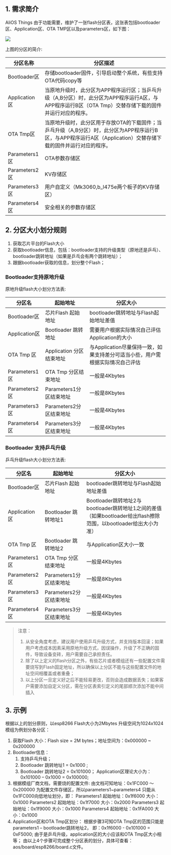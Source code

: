 ## 1. 需求简介

AliOS Things 由于功能需要，维护了一张flash分区表，这张表包括bootloader区、Application区、OTA TMP区以及parameters区，如下图：

![](https://img.alicdn.com/tfs/TB1YLVbgNTpK1RjSZFKXXa2wXXa-965-523.jpg)

上图的分区的简介:

|分区名称|分区描述|
|--|--|
|Bootloader区|存储bootloader固件，引导启动整个系统，有些支持OTA代码copy等|
|Application区|当原地升级时，此分区为APP程序运行区；当乒乓升级（A,B分区）时，此分区为APP程序运行A区，与APP程序运行B区（OTA Tmp）交替存储下载的固件并运行对应的程序。|
|OTA Tmp区|当原地升级时，此分区用于存放OTA的下载固件；当乒乓升级（A,B分区）时，此分区为APP程序运行B区，与APP程序运行A区（Application）交替存储下载的固件并运行对应的程序。|
|Parameters1区|OTA参数存储区|
|Parameters2区|KV存储区|
|Parameters3区|用户自定义（Mk3060,b_l475e两个板子的KV存储区）|
|Parameters4区|安全相关的参数存储区|

## 2. 分区大小划分规则

1. 获取芯片平台的Flash大小
2. 获取bootloader信息，包括：bootloader支持的升级类型（原地还是乒乓）、bootloader跳转地址（如果是乒乓会有两个跳转地址）；
3. 跟据bootloader获取的信息，划分整个Flash；

### Bootloader支持原地升级

原地升级flash大小划分方法表:

|分区名|起始地址|分区大小|
|--|--|--|
|Bootloader区|芯片Flash 起始地址|bootloader跳转地址与Flash起始地址差值|
|Application区|Bootloader 跳转地址|需要用户根据实际情况自己评估Application的大小|
|OTA Tmp 区|Application 分区结束地址|与Application尽量保持一致，如果支持差分可适当小些，用户需根据实际情况自己评估|
|Parameters1区|OTA Tmp 分区结束地址|一般是4Kbytes|
|Parameters2区|Parameters1分区结束地址|一般是8Kbytes|
|Parameters3区|Parameters2分区结束地址|一般是4Kbytes|
|Parameters4区|Parameters3分区结束地址|一般是4Kbytes|

### Bootloader 支持乒乓升级

乒乓升级flash大小划分方法表:

|分区名|起始地址|分区大小|
|--|--|--|
|Bootloader区|芯片Flash 起始地址|bootloader跳转地址与Flash起始地址差值|
|Application区|Bootloader 跳转地址1|Bootloader跳转地址2与bootloader跳转地址1之间的差值（如果bootloader给出flash擦除范围，以bootloader给出大小为准）|
|OTA Tmp 区|Bootloader 跳转地址2|与Application区大小一致|
|Parameters1区|OTA Tmp 分区结束地址|一般是4Kbytes|
|Parameters2区|Parameters1分区结束地址|一般是8Kbytes|
|Parameters3区|Parameters2分区结束地址|一般是4Kbytes|
|Parameters4区|Parameters3分区结束地址|一般是4Kbytes|

> 注意：
> 1.	从安全角度考虑，建议用户使用乒乓升级方式，并支持版本回滚；如果用户考虑成本因素采用原地升级方式，因误操作，升级了不正确的固件，导致设备变砖，用户需要自己承担责任。
> 2.	除了以上定义的flash分区之外，有些芯片或者模组还有一些配置文件需要烧写到Flash固定地址，所以确保以上分区不能与这些配置文件的地址空间相覆盖或者重叠；
> 3.	以上分区一旦定义好之后不能轻易更改，否则会造成数据丢失；如果客户需要添加自定义分区，需在分区表索引定义的尾部顺次添加不能中间插入

## 3. 示例

根据以上的划分原则，以esp8266 Flash大小为2Mbytes 升级空间为1024x1024模组为例划分各分区：

1.	获取Flash 大小：Flash size = 2M bytes；地址空间为：0x000000 ~ 0x200000
2.	Bootloader信息：
    1. 支持乒乓升级；
    2. Bootloader 跳转地址1 = 0x1000 ; 
    3. Bootloader 跳转地址2 = 0x101000；
Application区理论大小为：0x101000 – 0x1000 = 0x100000;
3.	根据模组厂商文档，需要烧的配置文件:
    由文档可知地址：0x1FC000 ～ 0x200000 为配置文件存储区，所以parameters1~parameters4 只能从0x1FC000向低地址划分，即：
    Parameters1 起始地址：0x1f6000 大小：0x1000
    Parameters2 起始地址：0x1f7000 大小：0x2000
    Parameters3 起始地址：0x1f9000 大小：0x1000
    Parameters4 起始地址：0x1FA000 大小：0x1000
4.	Application区和OTA Tmp区划分：
    根据步骤3可知OTA Tmp区的范围只能是parameters1 – bootloader跳转地址2， 即：0x1f6000 - 0x101000 = 0xF5000; 由于是乒乓升级，application区的大小应该和OTA Tmp区大小相等；
    由以上4个步骤可完成整个分区表的划分，具体可查看：aos/board/esp8266/board.c文件。 

